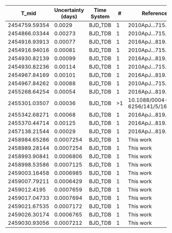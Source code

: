 |T_mid        |Uncertainty (days)|Time System|#  |Reference           |
|-------------|------------------|-----------|---|--------------------|
|2454759.59354|0.0029            |BJD_TDB    |1  |2010ApJ...715..458T |
|2454866.03344|0.00273           |BJD_TDB    |1  |2010ApJ...715..458T |
|2454916.93913|0.00077           |BJD_TDB    |1  |2016ApJ...819...27F |
|2454916.94016|0.00081           |BJD_TDB    |1  |2010ApJ...715..458T |
|2454930.82139|0.00099           |BJD_TDB    |1  |2016ApJ...819...27F |
|2454930.82236|0.00114           |BJD_TDB    |1  |2010ApJ...715..458T |
|2454967.84169|0.00101           |BJD_TDB    |1  |2016ApJ...819...27F |
|2454967.84262|0.00088           |BJD_TDB    |1  |2010ApJ...715..458T |
|2455268.64254|0.00054           |BJD_TDB    |1  |2016ApJ...819...27F |
|2455301.03507|0.00036           |BJD_TDB    |>1 |10.1088/0004-6256/141/5/161|
|2455342.68271|0.00068           |BJD_TDB    |1  |2016ApJ...819...27F |
|2455370.44714|0.00125           |BJD_TDB    |1  |2016ApJ...819...27F |
|2457138.21544|0.00029           |BJD_TDB    |1  |2016ApJ...819...27F |
|2458984.65286|0.0007254         |BJD_TDB    |1  |This work           |
|2458989.28144|0.0007254         |BJD_TDB    |1  |This work           |
|2458993.90841|0.0006806         |BJD_TDB    |1  |This work           |
|2458998.53586|0.0007125         |BJD_TDB    |1  |This work           |
|2459003.16458|0.0006985         |BJD_TDB    |1  |This work           |
|2459007.79211|0.0006429         |BJD_TDB    |1  |This work           |
|2459012.4195 |0.0007659         |BJD_TDB    |1  |This work           |
|2459017.04733|0.0007694         |BJD_TDB    |1  |This work           |
|2459021.67535|0.0007172         |BJD_TDB    |1  |This work           |
|2459026.30174|0.0006765         |BJD_TDB    |1  |This work           |
|2459030.93056|0.0007212         |BJD_TDB    |1  |This work           |
